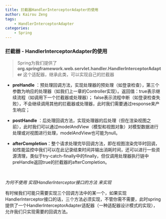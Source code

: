 ```yaml
---
title: 拦截器HandlerInterceptorAdapter的使用
author: Kairou Zeng
tags:
    - HandlerInterceptorAdapter
categories: 
    - Spring
---
```


### 拦截器 - HandlerInterceptorAdapter的使用

> Spring为我们提供了**org.springframework.web.servlet.handler.HandlerInterceptorAdapter** 这个适配器，继承此类，可以实现自己的拦截器

- **preHandle** ：预处理回调方法，实现处理器的预处理（如登录检查），第三个参数为响应的处理器（如我们上一章的Controller实现）。返回值：true表示继续流程（如调用下一个拦截器或处理器）；  false表示流程中断（如登录检查失败），不会继续调用其他的拦截器或处理器，此时我们需要通过response来产生响应；


- **postHandle** ：后处理回调方法，实现处理器的后处理（但在渲染视图之前），此时我们可以通过modelAndView（模型和视图对象）对模型数据进行处理或对视图进行处理，modelAndView也可能为null。

- **afterCompletion**：整个请求处理完毕回调方法，即在视图渲染完毕时回调，如性能监控中我们可以在此记录结束时间并输出消耗时间，还可以进行一些资源清理，类似于try-catch-finally中的finally，但仅调用处理器执行链中preHandle返回true的拦截器的afterCompletion。

  ​

*为何不使用 实现HandlerInterceptor接口的方法 来实现*

有时候我们可能只需要实现三个回调方法中的某一个，如果实现HandlerInterceptor接口的话，三个方法必须实现，不管你需不需要，此时spring提供了一个HandlerInterceptorAdapter适配器（一种适配器设计模式的实现），允许我们只实现需要的回调方法。